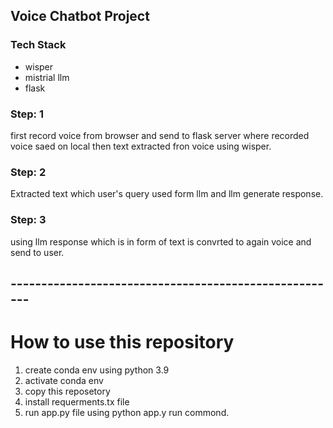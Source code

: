 ## Voice Chatbot Project

### Tech Stack
- wisper
- mistrial llm
- flask


### Step: 1

first record voice from browser and send to flask server where recorded voice saed on local then
text extracted fron voice using wisper.

### Step: 2

Extracted text which user's query used form llm and llm generate response.

### Step: 3

using llm response which is in form of text is convrted to again voice and send to user.


## ------------------------------------------------------

# How to use this repository

1. create conda env using python 3.9
2. activate conda env
3. copy this reposetory
4. install requerments.tx file
5. run app.py file using python app.y run commond.